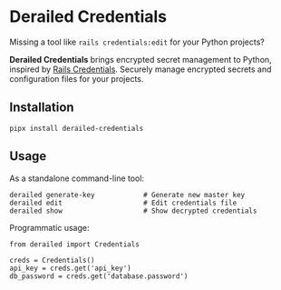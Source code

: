# Derailed Credentials

Missing a tool like `rails credentials:edit` for your Python projects?

**Derailed Credentials** brings encrypted secret management to Python,
inspired by [Rails Credentials](https://guides.rubyonrails.org/security.html#custom-credentials).
Securely manage encrypted secrets and configuration files for your projects.

## Installation

    pipx install derailed-credentials

## Usage

As a standalone command-line tool:

    derailed generate-key            # Generate new master key
    derailed edit                    # Edit credentials file
    derailed show                    # Show decrypted credentials

Programmatic usage:

    from derailed import Credentials

    creds = Credentials()
    api_key = creds.get('api_key')
    db_password = creds.get('database.password')
